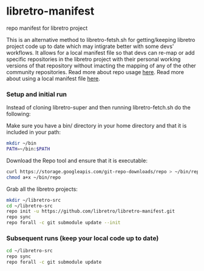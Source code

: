 libretro-manifest
=================

repo manifest for libretro project

This is an alternative method to libretro-fetsh.sh for getting/keeping libretro project code up to date which may intigrate better with some devs' workflows. It allows for a local manifest file so that devs can re-map or add specific repositories in the libretro project with their personal working versions of that repository without imacting the mapping of any of the other community repositories. Read more about repo usage [here](http://source.android.com/source/using-repo.html). Read more about using a local manifest file [here](http://wiki.cyanogenmod.org/w/Doc%3a_Using_local_manifests#The_local_manifest).

### Setup and initial run
Instead of cloning libretro-super and then running libretro-fetch.sh do the following:

Make sure you have a bin/ directory in your home directory and that it is included in your path:
```bash
mkdir ~/bin
PATH=~/bin:$PATH
```
Download the Repo tool and ensure that it is executable:
```bash
curl https://storage.googleapis.com/git-repo-downloads/repo > ~/bin/repo
chmod a+x ~/bin/repo
```
Grab all the libretro projects:
```bash
mkdir ~/libretro-src
cd ~/libretro-src
repo init -u https://github.com/libretro/libretro-manifest.git
repo sync
repo forall -c git submodule update --init
```

### Subsequent runs (keep your local code up to date)
```bash
cd ~/libretro-src
repo sync
repo forall -c git submodule update
```
